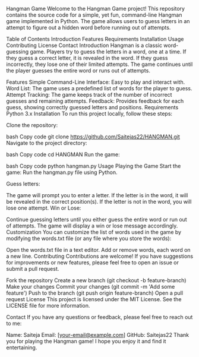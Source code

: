 Hangman Game
Welcome to the Hangman Game project! This repository contains the source code for a simple, yet fun, command-line Hangman game implemented in Python. The game allows users to guess letters in an attempt to figure out a hidden word before running out of attempts.

Table of Contents
Introduction
Features
Requirements
Installation
Usage
Contributing
License
Contact
Introduction
Hangman is a classic word-guessing game. Players try to guess the letters in a word, one at a time. If they guess a correct letter, it is revealed in the word. If they guess incorrectly, they lose one of their limited attempts. The game continues until the player guesses the entire word or runs out of attempts.

Features
Simple Command-Line Interface: Easy to play and interact with.
Word List: The game uses a predefined list of words for the player to guess.
Attempt Tracking: The game keeps track of the number of incorrect guesses and remaining attempts.
Feedback: Provides feedback for each guess, showing correctly guessed letters and positions.
Requirements
Python 3.x
Installation
To run this project locally, follow these steps:

Clone the repository:

bash
Copy code
git clone https://github.com/Saitejas22/HANGMAN.git
Navigate to the project directory:

bash
Copy code
cd HANGMAN
Run the game:

bash
Copy code
python hangman.py
Usage
Playing the Game
Start the game:
Run the hangman.py file using Python.

Guess letters:

The game will prompt you to enter a letter.
If the letter is in the word, it will be revealed in the correct position(s).
If the letter is not in the word, you will lose one attempt.
Win or Lose:

Continue guessing letters until you either guess the entire word or run out of attempts.
The game will display a win or lose message accordingly.
Customization
You can customize the list of words used in the game by modifying the words.txt file (or any file where you store the words):

Open the words.txt file in a text editor.
Add or remove words, each word on a new line.
Contributing
Contributions are welcome! If you have suggestions for improvements or new features, please feel free to open an issue or submit a pull request.

Fork the repository
Create a new branch (git checkout -b feature-branch)
Make your changes
Commit your changes (git commit -m 'Add some feature')
Push to the branch (git push origin feature-branch)
Open a pull request
License
This project is licensed under the MIT License. See the LICENSE file for more information.

Contact
If you have any questions or feedback, please feel free to reach out to me:

Name: Saiteja
Email: [your-email@example.com]
GitHub: Saitejas22
Thank you for playing the Hangman game! I hope you enjoy it and find it entertaining.
